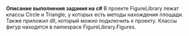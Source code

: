**Описание выполнения задания на c#**
В проекте FigureLibrary лежат классы Circle и Triangle, у которых есть методы нахождения площади.
Также приложил dll, который можно подключить к проекту. Классы фигур находятся в namespace FigureLibrary.Figures.

